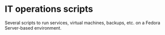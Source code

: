 # IT operations scripts
Several scripts to run services, virtual machines, backups, etc. on a Fedora Server-based environment.
